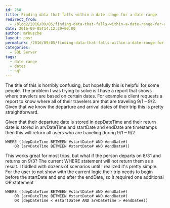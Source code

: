 ```yaml
---
id: 250
title: Finding data that falls within a date range for a date range
redirect_from:
  - /blog2/2016/09/05/finding-data-that-falls-within-a-date-range-for-a-date-range/
date: 2016-09-05T14:12:29+00:00
author: mrbusche
layout: post
permalink: /2016/09/05/finding-data-that-falls-within-a-date-range-for-a-date-range/
categories:
  - SQL Server
tags:
  - date range
  - dates
  - sql
---
```


The title of this is horribly confusing, but hopefully this is helpful for some people. The problem I was trying to solve is I have a report that shows where travelers are based on certain dates. For example a client requests a report to know where all of their travelers are that are traveling 9/1 &#8211; 9/2. Given that we know the departure and arrival dates of their trip this is pretty straightforward.

Given that their departure date is stored in depDateTime and their return date is stored in arvDateTime and startDate and endDate are timestamps then this will return all users who are traveling during 9/1 &#8211; 9/2

    WHERE ((depDateTime BETWEEN #startDate# AND #endDate#)
        OR (arvDateTime BETWEEN #startDate# AND #endDate#))

This works great for most trips, but what if the person departs on 8/31 and returns on 9/3? The current WHERE statement will not return them as a result. I fiddled with dozens of scenarios until I realized it's pretty simple. For the user to not show with the current logic their trip needs to begin before the startDate and end after the endDate, so it required one additional OR statement

    WHERE ((depDateTime BETWEEN #startDate# AND #endDate#)
        OR (arvDateTime BETWEEN #startDate# AND #endDate#)
        OR (depDateTime < #startDate# AND arvDateTime > #endDate#))
